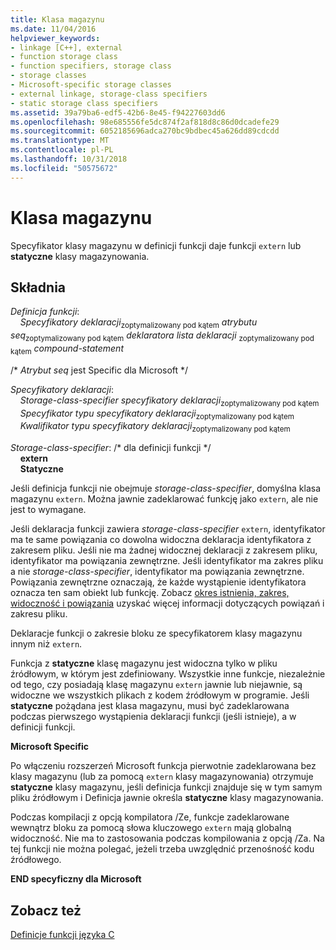 ```yaml
---
title: Klasa magazynu
ms.date: 11/04/2016
helpviewer_keywords:
- linkage [C++], external
- function storage class
- function specifiers, storage class
- storage classes
- Microsoft-specific storage classes
- external linkage, storage-class specifiers
- static storage class specifiers
ms.assetid: 39a79ba6-edf5-42b6-8e45-f94227603dd6
ms.openlocfilehash: 98e685556fe5dc874f2af818d8c86d0dcadefe29
ms.sourcegitcommit: 6052185696adca270bc9bdbec45a626dd89cdcdd
ms.translationtype: MT
ms.contentlocale: pl-PL
ms.lasthandoff: 10/31/2018
ms.locfileid: "50575672"
---
```

# <a name="storage-class"></a>Klasa magazynu

Specyfikator klasy magazynu w definicji funkcji daje funkcji `extern` lub **statyczne** klasy magazynowania.

## <a name="syntax"></a>Składnia

*Definicja funkcji*:<br/>
&nbsp;&nbsp;&nbsp;&nbsp;*Specyfikatory deklaracji*<sub>zoptymalizowany pod kątem</sub> *atrybutu seq*<sub>zoptymalizowany pod kątem</sub> *deklaratora* *lista deklaracji*  <sub>zoptymalizowany pod kątem</sub> *compound-statement*

/\* *Atrybut seq* jest Specific dla Microsoft \*/

*Specyfikatory deklaracji*:<br/>
&nbsp;&nbsp;&nbsp;&nbsp;*Storage-class-specifier* *specyfikatory deklaracji*<sub>zoptymalizowany pod kątem</sub><br/>
&nbsp;&nbsp;&nbsp;&nbsp;*Specyfikator typu* *specyfikatory deklaracji*<sub>zoptymalizowany pod kątem</sub><br/>
&nbsp;&nbsp;&nbsp;&nbsp;*Kwalifikator typu* *specyfikatory deklaracji*<sub>zoptymalizowany pod kątem</sub>

*Storage-class-specifier*: /\* dla definicji funkcji \*/<br/>
&nbsp;&nbsp;&nbsp;&nbsp;**extern**<br/>
&nbsp;&nbsp;&nbsp;&nbsp;**Statyczne**

Jeśli definicja funkcji nie obejmuje *storage-class-specifier*, domyślna klasa magazynu `extern`. Można jawnie zadeklarować funkcję jako `extern`, ale nie jest to wymagane.

Jeśli deklaracja funkcji zawiera *storage-class-specifier* `extern`, identyfikator ma te same powiązania co dowolna widoczna deklaracja identyfikatora z zakresem pliku. Jeśli nie ma żadnej widocznej deklaracji z zakresem pliku, identyfikator ma powiązania zewnętrzne. Jeśli identyfikator ma zakres pliku a nie *storage-class-specifier*, identyfikator ma powiązania zewnętrzne. Powiązania zewnętrzne oznaczają, że każde wystąpienie identyfikatora oznacza ten sam obiekt lub funkcję. Zobacz [okres istnienia, zakres, widoczność i powiązania](../c-language/lifetime-scope-visibility-and-linkage.md) uzyskać więcej informacji dotyczących powiązań i zakresu pliku.

Deklaracje funkcji o zakresie bloku ze specyfikatorem klasy magazynu innym niż `extern`.

Funkcja z **statyczne** klasę magazynu jest widoczna tylko w pliku źródłowym, w którym jest zdefiniowany. Wszystkie inne funkcje, niezależnie od tego, czy posiadają klasę magazynu `extern` jawnie lub niejawnie, są widoczne we wszystkich plikach z kodem źródłowym w programie. Jeśli **statyczne** pożądana jest klasa magazynu, musi być zadeklarowana podczas pierwszego wystąpienia deklaracji funkcji (jeśli istnieje), a w definicji funkcji.

**Microsoft Specific**

Po włączeniu rozszerzeń Microsoft funkcja pierwotnie zadeklarowana bez klasy magazynu (lub za pomocą `extern` klasy magazynowania) otrzymuje **statyczne** klasy magazynu, jeśli definicja funkcji znajduje się w tym samym pliku źródłowym i Definicja jawnie określa **statyczne** klasy magazynowania.

Podczas kompilacji z opcją kompilatora /Ze, funkcje zadeklarowane wewnątrz bloku za pomocą słowa kluczowego `extern` mają globalną widoczność. Nie ma to zastosowania podczas kompilowania z opcją /Za. Na tej funkcji nie można polegać, jeżeli trzeba uwzględnić przenośność kodu źródłowego.

**END specyficzny dla Microsoft**

## <a name="see-also"></a>Zobacz też

[Definicje funkcji języka C](../c-language/c-function-definitions.md)